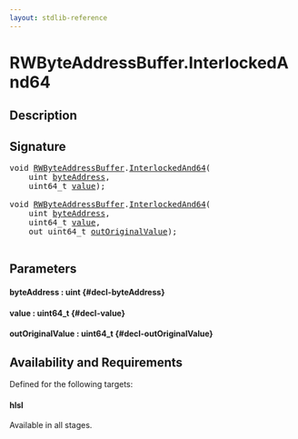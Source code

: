 ```yaml
---
layout: stdlib-reference
---
```


# RWByteAddressBuffer\.InterlockedAnd64

## Description





## Signature 

<pre>
void <a href="/stdlib-reference/types/RWByteAddressBuffer/index" class="code_type">RWByteAddressBuffer</a>.<a href="/stdlib-reference/types/RWByteAddressBuffer/InterlockedAnd64">InterlockedAnd64</a>(
    uint <a href="/stdlib-reference/types/RWByteAddressBuffer/InterlockedAnd64#decl-byteAddress" class="code_param">byteAddress</a>,
    uint64_t <a href="/stdlib-reference/types/RWByteAddressBuffer/InterlockedAnd64#decl-value" class="code_param">value</a>);

void <a href="/stdlib-reference/types/RWByteAddressBuffer/index" class="code_type">RWByteAddressBuffer</a>.<a href="/stdlib-reference/types/RWByteAddressBuffer/InterlockedAnd64">InterlockedAnd64</a>(
    uint <a href="/stdlib-reference/types/RWByteAddressBuffer/InterlockedAnd64#decl-byteAddress" class="code_param">byteAddress</a>,
    uint64_t <a href="/stdlib-reference/types/RWByteAddressBuffer/InterlockedAnd64#decl-value" class="code_param">value</a>,
    out uint64_t <a href="/stdlib-reference/types/RWByteAddressBuffer/InterlockedAnd64#decl-outOriginalValue" class="code_param">outOriginalValue</a>);

</pre>

## Parameters

#### byteAddress  : uint {#decl-byteAddress}
#### value  : uint64\_t {#decl-value}
#### outOriginalValue  : uint64\_t {#decl-outOriginalValue}

## Availability and Requirements

Defined for the following targets:

#### hlsl
Available in all stages.



